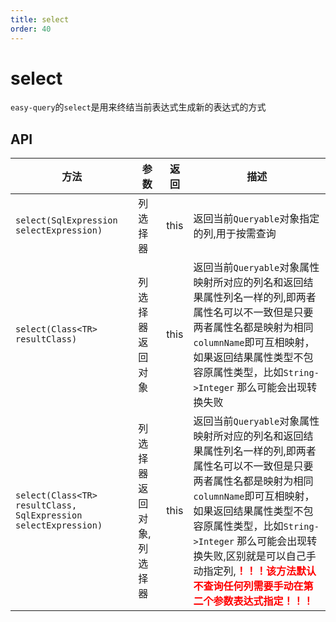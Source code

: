 ```yaml
---
title: select
order: 40
---
```


# select
`easy-query`的`select`是用来终结当前表达式生成新的表达式的方式

## API
方法  | 参数 | 返回  | 描述
--- | --- | --- | --- 
`select(SqlExpression selectExpression)` | 列选择器  | this | 返回当前`Queryable`对象指定的列,用于按需查询
`select(Class<TR> resultClass)` | 列选择器返回对象  | this | 返回当前`Queryable`对象属性映射所对应的列名和返回结果属性列名一样的列,即两者属性名可以不一致但是只要两者属性名都是映射为相同`columnName`即可互相映射，如果返回结果属性类型不包容原属性类型，比如`String->Integer` 那么可能会出现转换失败
`select(Class<TR> resultClass, SqlExpression selectExpression)` | 列选择器返回对象,列选择器  | this | 返回当前`Queryable`对象属性映射所对应的列名和返回结果属性列名一样的列,即两者属性名可以不一致但是只要两者属性名都是映射为相同`columnName`即可互相映射，如果返回结果属性类型不包容原属性类型，比如`String->Integer` 那么可能会出现转换失败,区别就是可以自己手动指定列,<font color="red">**！！！该方法默认不查询任何列需要手动在第二个参数表达式指定！！！**</font>


